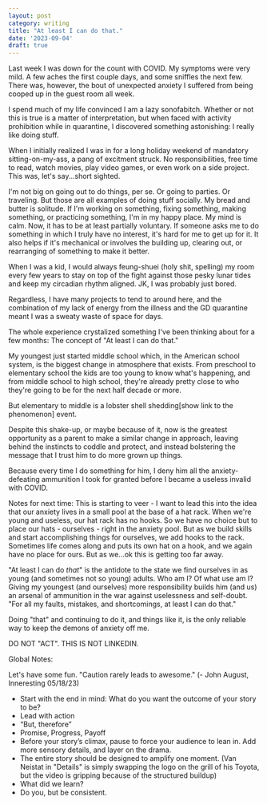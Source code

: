 ```yaml
---
layout: post
category: writing
title: "At least I can do that."
date: '2023-09-04'
draft: true
---
```


Last week I was down for the count with COVID. My symptoms were very mild. A few aches the first couple days, and some sniffles the next few. There was, however, the bout of unexpected anxiety I suffered from being cooped up in the guest room all week. 

I spend much of my life convinced I am a lazy sonofabitch. Whether or not this is true is a matter of interpretation, but when faced with activity prohibition while in quarantine, I discovered something astonishing: I really like doing stuff.

When I initially realized I was in for a long holiday weekend of mandatory sitting-on-my-ass, a pang of excitment struck. No responsibilities, free time to read, watch movies, play video games, or even work on a side project. This was, let's say...short sighted.

I'm not big on going out to do things, per se. Or going to parties. Or traveling. But those are all examples of doing stuff socially. My bread and butter is solitude. If I'm working on something, fixing something, making something, or practicing something, I'm in my happy place. My mind is calm. Now, it has to be at least partially voluntary. If someone asks me to do something in which I truly have no interest, it's hard for me to get up for it. It also helps if it's mechanical or involves the building up, clearing out, or rearranging of something to make it better.

When I was a kid, I would always feung-shuei (holy shit, spelling) my room every few years to stay on top of the fight against those pesky lunar tides and keep my circadian rhythm aligned. JK, I was probably just bored.

Regardless, I have many projects to tend to around here, and the combination of my lack of energy from the illness and the GD quarantine meant I was a sweaty waste of space for days.

The whole experience crystalized something I've been thinking about for a few months: The concept of "At least I can do that."


<!-- NOTES: here's where the first draft diverges - I fixed up the above to set up a slightly different angle, starting with the final quote just above this line.
Next time: "One of the reasons I think I had such a hard time with quarantine is it took away the foundation I'd subconsciously been relying on for my self worth for (most of my life?). It's a neverending chase I've been on since I first got good at something. It's something I'm seeing in my youngest now as he enters middle school." NOW I can talk about the middle school transition BRIEFLY. Then talk about his distaste with his writing for that assignment (maybe?) and talk about how starting to introduce him to harder and harder (and more and more grown-up) skills is helping him build HIS foundation? -->




My youngest just started middle school which, in the American school system, is the biggest change in atmosphere that exists. From preschool to elementary school the kids are too young to know what's happening, and from middle school to high school, they're already pretty close to who they're going to be for the next half decade or more.

But elementary to middle is a lobster shell shedding[show link to the phenomenon] event.

Despite this shake-up, or maybe because of it, now is the greatest opportunity as a parent to make a similar change in approach, leaving behind the instincts to coddle and protect, and instead bolstering the message that I trust him to do more grown up things. 

Because every time I do something for him, I deny him all the anxiety-defeating ammunition I took for granted before I became a useless invalid with COVID. 

Notes for next time: This is starting to veer - I want to lead this into the idea that our anxiety lives in a small pool at the base of a hat rack. When we're young and useless, our hat rack has no hooks. So we have no choice but to place our hats - ourselves - right in the anxiety pool. But as we build skills and start accomplishing things for ourselves, we add hooks to the rack. Sometimes life comes along and puts its own hat on a hook, and we again have no place for ours. But as we...ok this is getting too far away. 

"At least I can do _that_" is the antidote to the state we find ourselves in as young (and sometimes not so young) adults. Who am I? Of what use am I? Giving my youngest (and ourselves) more responsibility builds him (and us) an arsenal of ammunition in the war against uselessness and self-doubt. "For all my faults, mistakes, and shortcomings, at least I can do that." 

Doing "that" and continuing to do it, and things like it, is the only reliable way to keep the demons of anxiety off me. 





DO NOT "ACT". THIS IS NOT LINKEDIN.

Global Notes:

Let's have some fun. "Caution rarely leads to awesome." (- John August, Inneresting 05/18/23)

- Start with the end in mind: What do you want the outcome of your story to be?
- Lead with action
- “But, therefore”
- Promise, Progress, Payoff
- Before your story’s climax, pause to force your audience to lean in. Add more sensory details, and layer on the drama.
- The entire story should be designed to amplify one moment. (Van Neistat in "Details" is simply swapping the logo on the grill of his Toyota, but the video is gripping because of the structured buildup)
- What did we learn?
- Do you, but be consistent.

